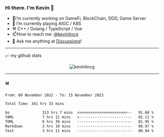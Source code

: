### Hi there. I'm Kevin 👋

- 🔭I’m currently working on GameFi, BlockChain, DDD, Game Server
- 🌱 I’m currently playing AIGC / K8S
-   :hammer_and_pick: C++ / Golang / TypeScript / Vue
- 📫How to reach me: [@kevinlincg](https://twitter.com/kevinlincg) 
-   :thought_balloon: Ask me anything at [Discussions](https://github.com/kevinlincg/kevinlincg/discussions/new)!

---

📈 my github stats

<p align="center"> <img src="https://github-readme-stats-ouuan.vercel.app/api?username=kevinlincg&theme=dark&show_icons=true&count_private=true" alt="kevinlincg" />

---

#### :bar_chart: 

<!--START_SECTION:waka-->

```txt
From: 09 November 2022 - To: 15 November 2023

Total Time: 341 hrs 33 mins

Go               313 hrs 7 mins  >>>>>>>>>>>>>>>>>>>>>>>--   91.68 %
YAML             7 hrs 11 mins   >------------------------   02.11 %
TOML             6 hrs 39 mins   -------------------------   01.95 %
Markdown         3 hrs 19 mins   -------------------------   00.97 %
Text             3 hrs 11 mins   -------------------------   00.94 %
```

<!--END_SECTION:waka-->
